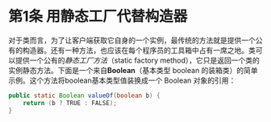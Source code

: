 # 第1条 用静态工厂代替构造器

对于类而言，为了让客户端获取它自身的一个实例，最传统的方法就是提供一个公有的构造器。还有一种方法，也应该在每个程序员的工具箱中占有一席之地。类可以提供一个公有的*静态工厂方法*（static factory method），它只是返回一个类的实例静态方法。下面是一个来自**Boolean**（基本类型 boolean 的装箱类）的简单示例。这个方法将boolean基本类型值装换成一个 Boolean 对象的引用：

```java
public static Boolean valueOf(boolean b) {
    return (b ? TRUE : FALSE);
}
```



